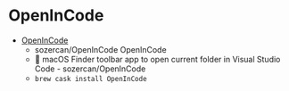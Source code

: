 # OpenInCode
- [OpenInCode](https://github.com/sozercan/OpenInCode)
  -  sozercan/OpenInCode OpenInCode
  - :open_file_folder: macOS Finder toolbar app to open current folder in Visual Studio Code - sozercan/OpenInCode
  - `brew cask install OpenInCode`
